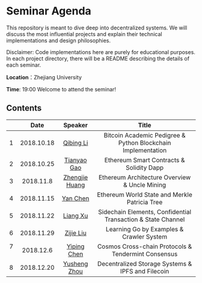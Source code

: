 # Seminar Agenda

This repository is meant to dive deep into decentralized systems. We will discuss the most influential projects and explain their technical implementations and design philosophies.

Disclaimer: Code implementations here are purely for educational purposes. In each project directory, there will be a README describing the details of each seminar.

**Location**：Zhejiang University

**Time**: 19:00  Welcome to attend the seminar!

## Contents
|      |    Date    |   Speaker   |                  Title                   |
| ---- | :--------: | :---------: | :--------------------------------------: |
| 1    | 2018.10.18 | [Qibing Li](https://github.com/QibingLee)  | Bitcoin Academic Pedigree & Python Blockchain Implementation|
| 2    | 2018.10.25 | [Tianyao Gao](https://github.com/tyGavinZJU) | Ethereum Smart Contracts & Solidity Dapp |
| 3    | 2018.11.8 | [Zhengjie Huang](https://github.com/AwesomeHuang) | Ethereum Architecture Overview & Uncle Mining |
| 4    |  2018.11.15  | [Yan Chen](https://github.com/C790266922) | Ethereum World State and Merkle Patricia Tree |
| 5    | 2018.11.22  | [Liang Xu](https://github.com/COAOX) | Sidechain Elements, Confidential Transaction & State Channel |
| 6    | 2018.11.29  | [Zijie Liu](https://github.com/DankeGott) | Learning Go by Examples & Crawler System|
| 7    | 2018.12.6  | [Yiping Chen](https://github.com/ChenypZJU) | Cosmos Cross-chain Protocols & Tendermint Consensus|
| 8    | 2018.12.20  | [Yusheng Zhou](https://github.com/jasonzhouu) |  Decentralized Storage Systems & IPFS and Filecoin |
